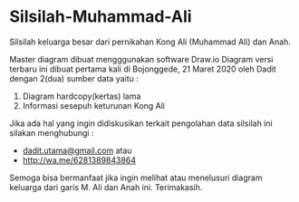 # Silsilah-Muhammad-Ali
Silsilah keluarga besar dari pernikahan Kong Ali (Muhammad Ali) dan Anah.

Master diagram dibuat mengggunakan software Draw.io
Diagram versi terbaru ini dibuat pertama kali di Bojonggede, 21 Maret 2020 oleh Dadit dengan 2(dua) sumber data yaitu :

1. Diagram hardcopy(kertas) lama
2. Informasi sesepuh keturunan Kong Ali

Jika ada hal yang ingin didiskusikan terkait pengolahan data silsilah ini silakan menghubungi :
- dadit.utama@gmail.com atau 
- http://wa.me/6281389843864

Semoga bisa bermanfaat jika ingin melihat atau menelusuri diagram keluarga dari garis M. Ali dan Anah ini.
Terimakasih.
